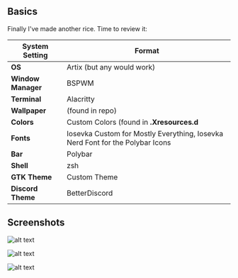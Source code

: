 ## Basics

Finally I've made another rice. Time to review it:

|      System Setting      |        Format       |
|--------------------------|---------------------|
|   **OS**                 |   Artix (but any would work)           |
|   **Window Manager**  |   BSPWM  |
|   **Terminal**  |  Alacritty   |
|   **Wallpaper**  |  (found in repo)   |
|   **Colors** | Custom Colors (found in **.Xresources.d** |
|   **Fonts** | Iosevka Custom for Mostly Everything, Iosevka Nerd Font for the Polybar Icons |
|   **Bar**  | Polybar |
|   **Shell**  | zsh |
|   **GTK Theme** | Custom Theme |
|   **Discord Theme** | BetterDiscord |


## Screenshots

![alt text](https://github.com/sanchit-sehgal/dotfiles-v2/blob/main/screenshots/screenshot1.png)




![alt text](https://github.com/sanchit-sehgal/dotfiles-v2/blob/main/screenshots/screenshot2.png)



![alt text](https://github.com/sanchit-sehgal/dotfiles-v2/blob/main/screenshots/screenshot3.png)
 





